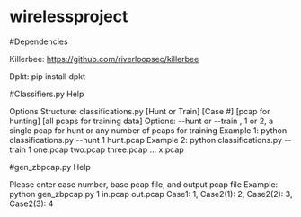 # wirelessproject

#Dependencies

Killerbee:
https://github.com/riverloopsec/killerbee

Dpkt:
pip install dpkt

#Classifiers.py Help

Options Structure: classifications.py [Hunt or Train] [Case #] [pcap for hunting] [all pcaps for training data]
Options: --hunt or --train , 1 or 2, a single pcap for hunt or any number of pcaps for training
Example 1: python classifications.py --hunt 1 hunt.pcap
Example 2: python classifications.py --train 1 one.pcap two.pcap three.pcap ... x.pcap

#gen_zbpcap.py Help

Please enter case number, base pcap file, and output pcap file
Example: python gen_zbpcap.py 1 in.pcap out.pcap
Case1: 1, Case2(1): 2, Case2(2): 3, Case2(3): 4
